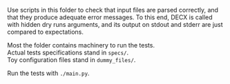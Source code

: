 Use scripts in this folder to check that input files are parsed correctly,
and that they produce adequate error messages.
To this end, DECX is called with hidden dry runs arguments,
and its output on stdout and stderr are just compared to expectations.

Most the folder contains machinery to run the tests.  
Actual tests specifications stand in `specs/`.  
Toy configuration files stand in `dummy_files/`.

Run the tests with `./main.py`.
